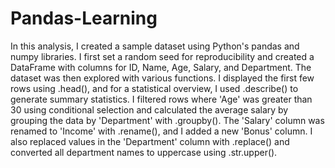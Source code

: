 # Pandas-Learning
In this analysis, I created a sample dataset using Python's pandas and numpy libraries. I first set a random seed for reproducibility and created a DataFrame with columns for ID, Name, Age, Salary, and Department. The dataset was then explored with various functions. I displayed the first few rows using .head(), and for a statistical overview, I used .describe() to generate summary statistics. I filtered rows where 'Age' was greater than 30 using conditional selection and calculated the average salary by grouping the data by 'Department' with .groupby(). The 'Salary' column was renamed to 'Income' with .rename(), and I added a new 'Bonus' column. I also replaced values in the 'Department' column with .replace() and converted all department names to uppercase using .str.upper(). 
